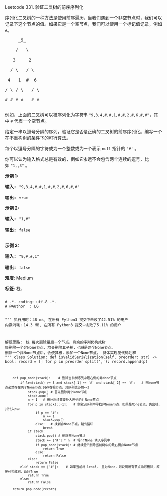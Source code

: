 Leetcode 331. 验证二叉树的前序序列化
<p>序列化二叉树的一种方法是使用前序遍历。当我们遇到一个非空节点时，我们可以记录下这个节点的值。如果它是一个空节点，我们可以使用一个标记值记录，例如 <code>#</code>。</p>


<pre>     _9_

    /   \

   3     2

  / \   / \

 4   1  #  6

/ \ / \   / \

# # # #   # #

</pre>



<p>例如，上面的二叉树可以被序列化为字符串 <code>&quot;9,3,4,#,#,1,#,#,2,#,6,#,#&quot;</code>，其中 <code>#</code> 代表一个空节点。</p>



<p>给定一串以逗号分隔的序列，验证它是否是正确的二叉树的前序序列化。编写一个在不重构树的条件下的可行算法。</p>



<p>每个以逗号分隔的字符或为一个整数或为一个表示 <code>null</code> 指针的 <code>&#39;#&#39;</code> 。</p>



<p>你可以认为输入格式总是有效的，例如它永远不会包含两个连续的逗号，比如&nbsp;<code>&quot;1,,3&quot;</code> 。</p>



<p><strong>示例 1:</strong></p>



<pre><strong>输入: </strong><code>&quot;9,3,4,#,#,1,#,#,2,#,6,#,#&quot;</code>

<strong>输出: </strong><code>true</code></pre>



<p><strong>示例&nbsp;2:</strong></p>



<pre><strong>输入: </strong><code>&quot;1,#&quot;</code>

<strong>输出: </strong><code>false</code>

</pre>



<p><strong>示例 3:</strong></p>



<pre><strong>输入: </strong><code>&quot;9,#,#,1&quot;</code>

<strong>输出: </strong><code>false</code></pre>





 **难度**: Medium



 **标签**: 栈、 





<div class="hcb_wrap">
<pre class="prism undefined-numbers lang-python" data-lang="Python"><code>
# -*- coding: utf-8 -*-
# @Author  : LG

"""
执行用时：48 ms, 在所有 Python3 提交中击败了42.51% 的用户
内存消耗：14.3 MB, 在所有 Python3 提交中击败了5.11% 的用户

解题思路：
    栈
    每次删除最后一个节点，剩余的序列仍构成树
    每删除一个非None节点，均会删除其子树，也就是两个None节点。
    删除一个非None节点后，会使其根，添加一个None节点。
    具体实现见代码注释
"""
class Solution:
    def isValidSerialization(self, preorder: str) -> bool:
        record = []
        for p in preorder.split(','):
            record.append(p)

        def pop_node(stack):    # 删除当前树序列中最右侧的非None节点
            if len(stack) >= 3 and stack[-1] == '#' and stack[-2] == '#':   # 非None节点必然存在两个None节点;只存在根节点，其序列也必然>=3
                stack.pop() # 首先删除两个None节点
                stack.pop()
                n = 1   # 统计后续需要补入序列的# None节点
                for p in stack[::-1]:   # 倒叙从序列中寻找非None节点，如果是None节点，先出栈，并计入n中
                    if p == '#':
                        n += 1
                        stack.pop()
                    else:   # 找到非None节点，跳出循环
                        break
                if stack:
                    stack.pop() # 删除非None节点
                    stack += ['#'] * n  # 将n个None 填入序列中
                    if pop_node(stack): # 继续递归删除当前树中的最右侧非None节点
                        return True
                    else:
                        return False
                else:
                    return False
            elif stack == ['#']:    # 如果当前树 len<3， 且为None，则说明所有节点均可删除，原序列构成树，返回True
                return True
            else:
                return False

        return pop_node(record)
</code></pre></div>
